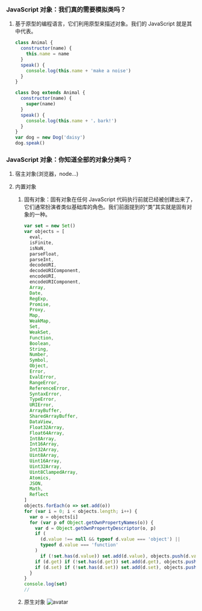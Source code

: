 ### JavaScript 对象：我们真的需要模拟类吗？

1. 基于原型的编程语言，它们利用原型来描述对象。我们的 JavaScript 就是其中代表。

   ```javascript
   class Animal {
     constructor(name) {
       this.name = name
     }
     speak() {
       console.log(this.name + 'make a noise')
     }
   }

   class Dog extends Animal {
     constructor(name) {
       super(name)
     }
     speak() {
       console.log(this.name + '，bark!')
     }
   }
   var dog = new Dog('daisy')
   dog.speak()
   ```

### JavaScript 对象：你知道全部的对象分类吗？

1.  宿主对象(浏览器，node...)
2.  内置对象

    1. 固有对象：固有对象在任何 JavaScript 代码执行前就已经被创建出来了，它们通常扮演者类似基础库的角色。我们前面提到的“类”其实就是固有对象的一种。

       ```javascript
       var set = new Set()
       var objects = [
         eval,
         isFinite,
         isNaN,
         parseFloat,
         parseInt,
         decodeURI,
         decodeURIComponent,
         encodeURI,
         encodeURIComponent,
         Array,
         Date,
         RegExp,
         Promise,
         Proxy,
         Map,
         WeakMap,
         Set,
         WeakSet,
         Function,
         Boolean,
         String,
         Number,
         Symbol,
         Object,
         Error,
         EvalError,
         RangeError,
         ReferenceError,
         SyntaxError,
         TypeError,
         URIError,
         ArrayBuffer,
         SharedArrayBuffer,
         DataView,
         Float32Array,
         Float64Array,
         Int8Array,
         Int16Array,
         Int32Array,
         Uint8Array,
         Uint16Array,
         Uint32Array,
         Uint8ClampedArray,
         Atomics,
         JSON,
         Math,
         Reflect
       ]
       objects.forEach(o => set.add(o))
       for (var i = 0; i < objects.length; i++) {
         var o = objects[i]
         for (var p of Object.getOwnPropertyNames(o)) {
           var d = Object.getOwnPropertyDescriptor(o, p)
           if (
             (d.value !== null && typeof d.value === 'object') ||
             typeof d.value === 'function'
           )
             if (!set.has(d.value)) set.add(d.value), objects.push(d.value)
           if (d.get) if (!set.has(d.get)) set.add(d.get), objects.push(d.get)
           if (d.set) if (!set.has(d.set)) set.add(d.set), objects.push(d.set)
         }
       }
       console.log(set)
       //
       ```

    2. 原生对象
       ![avatar](https://upload-images.jianshu.io/upload_images/4128502-f3659067310cbb92.png?imageMogr2/auto-orient/strip|imageView2/2/w/650/format/webp)
